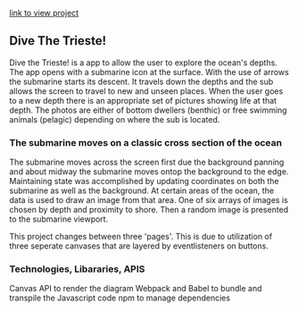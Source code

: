 [link to view project](https://dmgudeman.github.io/DiveTheTrieste/)


## Dive The Trieste!

Dive the Trieste! is a app to allow the user to explore
the ocean's depths.  The app opens with a submarine
icon at the surface.  With the use of arrows the submarine
starts its descent. It travels down the depths and the 
sub allows the screen to travel to new and unseen places.
When the user goes to a new depth there is an appropriate
set of pictures showing life at that depth.  The photos
are either of bottom dwellers (benthic) or free swimming
animals (pelagic) depending on where the sub is located.


### The submarine moves on a classic cross section of the ocean

The submarine moves across the screen first due the background
panning and about midway the submarine moves ontop the background
to the edge. Maintaining state was accomplished by updating
coordinates on both the submarine as well as the background.
At certain areas of the ocean, the data is used to draw an image
from that area. One of six arrays of images is chosen by depth and
proximity to shore. Then a random image is presented to the
submarine viewport.

This project changes between three 'pages'. This is due to utilization 
of three seperate canvases that are layered by eventlisteners on buttons.




### Technologies, Libararies, APIS
Canvas API to render the diagram 
Webpack and Babel to bundle and transpile the Javascript code
npm to manage dependencies














